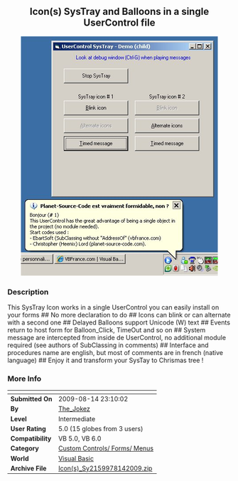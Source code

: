 ﻿<div align="center">

## Icon\(s\) SysTray and Balloons in a single UserControl file

<img src="PIC200981423634977.jpg">
</div>

### Description

This SysTray Icon works in a single UserControl you can easily install on your forms ## No more declaration to do ## Icons can blink or can alternate with a second one ## Delayed Balloons support Unicode (W) text ## Events return to host form for Balloon_Click, TimeOut and so on ## System message are intercepted from inside de UserControl, no additional module required (see authors of SubClassing in comments) ## Interface and procedures name are english, but most of comments are in french (native language) ## Enjoy it and transform your SysTay to Chrismas tree !
 
### More Info
 


<span>             |<span>
---                |---
**Submitted On**   |2009-08-14 23:10:02
**By**             |[The\_Jokez](https://github.com/Planet-Source-Code/PSCIndex/blob/master/ByAuthor/the-jokez.md)
**Level**          |Intermediate
**User Rating**    |5.0 (15 globes from 3 users)
**Compatibility**  |VB 5\.0, VB 6\.0
**Category**       |[Custom Controls/ Forms/  Menus](https://github.com/Planet-Source-Code/PSCIndex/blob/master/ByCategory/custom-controls-forms-menus__1-4.md)
**World**          |[Visual Basic](https://github.com/Planet-Source-Code/PSCIndex/blob/master/ByWorld/visual-basic.md)
**Archive File**   |[Icon\(s\)\_Sy2159978142009\.zip](https://github.com/Planet-Source-Code/the-jokez-icon-s-systray-and-balloons-in-a-single-usercontrol-file__1-72358/archive/master.zip)








